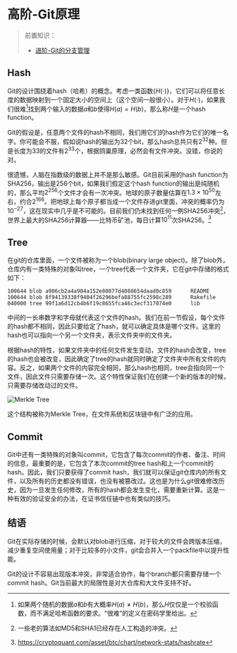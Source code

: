 # 高阶-Git原理

> 前置知识：
>
> * [进阶-Git的分支管理](./branch.md)

## Hash

Git的设计围绕着hash（哈希）的概念。考虑一类函数$\{H(\cdot)\}$，它们可以将任意长度的数据映射到一个固定大小的空间上（这个空间一般很小）。对于$H(\cdot)$，如果我们很难[^1]找到两个输入的数据$a$和$b$使得$H(a)=H(b)$，那么称$H$是一个hash function。

Git的假设是，任意两个文件的hash不相同，我们用它们的hash作为它们的唯一名字。你可能会不服，假如说hash的输出为$32$个bit，那么hash总共只有$2^{32}$种。但是长度为$33$的文件有$2^{33}$个，根据鸽巢原理，必然会有文件冲突。没错，你说的对。

很遗憾，人脑在指数级的数据上并不是那么敏感。Git目前采用的hash function为SHA256，输出是256个bit，如果我们假定这个hash function的输出是纯随机的，那么平均$2^{256}$个文件才会有一次冲突。地球的原子数量估算在$1.3\times10^{50}$左右，约合$2^{166}$。把地球上每个原子都当成一个文件存进git里面，冲突的概率仍为$10^{-27}$，这在现实中几乎是不可能的。目前我们仍未找到任何一例SHA256冲突[^2]，世界上最大的SHA256计算器——比特币矿池，每日计算$10^{11}$次SHA256。[^3]

[^1]: 如果两个随机的数据$a$和$b$有大概率$H(a)\ne H(b)$，那么$H$仅仅是一个校验函数，而不满足哈希函数的要求。“很难”的定义在密码学里给出。
[^2]: 一些老的算法如MD5和SHA1已经存在人工构造的冲突。
[^3]: https://cryptoquant.com/asset/btc/chart/network-stats/hashrate

## Tree

在git的仓库里面，一个文件被称为一个blob(binary large object)。除了blob外，仓库内有一类特殊的对象叫tree，一个tree代表一个文件夹，它在git中存储的格式如下：

```
100644 blob a906cb2a4a904a152e80877d4088654daad0c859      README
100644 blob 8f94139338f9404f26296befa88755fc2598c289      Rakefile
040000 tree 99f1a6d12cb4b6f19c8655fca46c3ecf317074e0      lib
```

中间的一长串数字和字母就代表这个文件的hash。我们在前一节假设，每个文件的hash都不相同，因此只要给定了hash，就可以确定具体是哪个文件。这里的hash也可以指向一个另一个文件夹，表示文件夹中的文件夹。

根据hash的特性，如果文件夹中的任何文件发生变动，文件的hash会改变，tree的hash也会被改变，因此确定了tree的hash就同时确定了文件夹中所有文件的内容。反之，如果两个文件的内容完全相同，那么hash也相同，tree会指向同一个文件，因此文件只需要存储一次。这个特性保证我们在创建一个新的版本的时候，只需要存储改动过的文件。

![Merkle Tree](../images/Hash_Tree.svg)

这个结构被称为Merkle Tree，在文件系统和区块链中有广泛的应用。

## Commit

Git中还有一类特殊的对象叫commit，它包含了每次commit的作者、备注、时间的信息，最重要的是，它包含了本次commit的tree hash和上一个commit的hash。因此，我们只要获得了commit hash，我们就可以保证git仓库内的所有文件，以及所有的历史都没有错误，也没有被篡改过。这也是为什么git很难修改历史，因为一旦发生任何修改，所有的hash都会发生变化，需要重新计算。这是一种有效的验证安全的办法，在证书信任链中也有类似的技巧。

## 结语

Git在实际存储的时候，会默认对blob进行压缩，对于较大的文件会跨版本压缩，减少重复空间使用量；对于比较多的小文件，git会合并入一个packfile中以提升性能。

Git的设计不容易出现版本冲突，非常适合协作，每个branch都只需要存储一个commit hash。Git当前最大的局限性是对大仓库和大文件支持不好。
